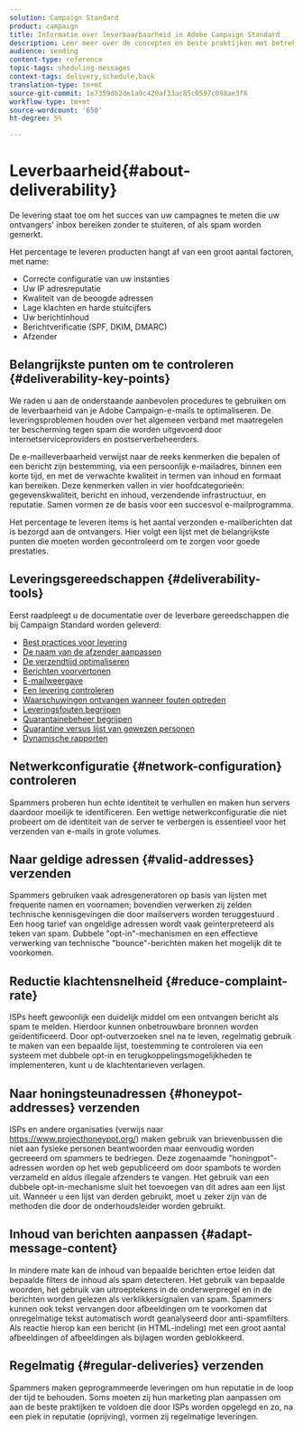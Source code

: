 ```yaml
---
solution: Campaign Standard
product: campaign
title: Informatie over leverbaarbaarheid in Adobe Campaign Standard
description: Leer meer over de concepten en beste praktijken met betrekking tot leverbaarheid evenals de hulpmiddelen die door Adobe Campaign Standard worden aangeboden om het verzenden van uw leveringen te optimaliseren.
audience: sending
content-type: reference
topic-tags: sheduling-messages
context-tags: delivery,schedule,back
translation-type: tm+mt
source-git-commit: 1e7359db2de1a9c420af33ac85c0597c098ae3f8
workflow-type: tm+mt
source-wordcount: '650'
ht-degree: 5%

---
```



# Leverbaarheid{#about-deliverability}

De levering staat toe om het succes van uw campagnes te meten die uw ontvangers&#39; inbox bereiken zonder te stuiteren, of als spam worden gemerkt.

Het percentage te leveren producten hangt af van een groot aantal factoren, met name:

* Correcte configuratie van uw instanties
* Uw IP adresreputatie
* Kwaliteit van de beoogde adressen
* Lage klachten en harde stuitcijfers
* Uw berichtinhoud
* Berichtverificatie (SPF, DKIM, DMARC)
* Afzender

## Belangrijkste punten om te controleren {#deliverability-key-points}

We raden u aan de onderstaande aanbevolen procedures te gebruiken om de leverbaarheid van je Adobe Campaign-e-mails te optimaliseren. De leveringsproblemen houden over het algemeen verband met maatregelen ter bescherming tegen spam die worden uitgevoerd door internetserviceproviders en postserverbeheerders.

De e-mailleverbaarheid verwijst naar de reeks kenmerken die bepalen of een bericht zijn bestemming, via een persoonlijk e-mailadres, binnen een korte tijd, en met de verwachte kwaliteit in termen van inhoud en formaat kan bereiken. Deze kenmerken vallen in vier hoofdcategorieën: gegevenskwaliteit, bericht en inhoud, verzendende infrastructuur, en reputatie. Samen vormen ze de basis voor een succesvol e-mailprogramma.

Het percentage te leveren items is het aantal verzonden e-mailberichten dat is bezorgd aan de ontvangers.
Hier volgt een lijst met de belangrijkste punten die moeten worden gecontroleerd om te zorgen voor goede prestaties.

## Leveringsgereedschappen {#deliverability-tools}

Eerst raadpleegt u de documentatie over de leverbare gereedschappen die bij Campaign Standard worden geleverd:
* [Best practices voor levering](../../sending/using/delivery-best-practices.md)
* [De naam van de afzender aanpassen](../../designing/using/personalization.md#personalizing-the-sender)
* [De verzendtijd optimaliseren](../../sending/using/optimizing-the-sending-time.md)
* [Berichten voorvertonen](../../sending/using/previewing-messages.md)
* [E-mailweergave](../../sending/using/email-rendering.md)
* [Een levering controleren](../../sending/using/monitoring-a-delivery.md)
* [Waarschuwingen ontvangen wanneer fouten optreden](../../sending/using/receiving-alerts-when-failures-happen.md)
* [Leveringsfouten begrijpen](../../sending/using/understanding-delivery-failures.md)
* [Quarantainebeheer begrijpen](../../sending/using/understanding-quarantine-management.md)
* [Quarantine versus lijst van gewezen personen](../../sending/using/understanding-quarantine-management.md#quarantine-vs-denylist)
* [Dynamische rapporten](../../reporting/using/about-dynamic-reports.md)

## Netwerkconfiguratie {#network-configuration} controleren

Spammers proberen hun echte identiteit te verhullen en maken hun servers daardoor moeilijk te identificeren. Een wettige netwerkconfiguratie die niet probeert om de identiteit van de server te verbergen is essentieel voor het verzenden van e-mails in grote volumes.

## Naar geldige adressen {#valid-addresses} verzenden

Spammers gebruiken vaak adresgeneratoren op basis van lijsten met frequente namen en voornamen; bovendien verwerken zij zelden technische kennisgevingen die door mailservers worden teruggestuurd . Een hoog tarief van ongeldige adressen wordt vaak geïnterpreteerd als teken van spam. Dubbele &quot;opt-in&quot;-mechanismen en een effectieve verwerking van technische &quot;bounce&quot;-berichten maken het mogelijk dit te voorkomen.

## Reductie klachtensnelheid {#reduce-complaint-rate}

ISPs heeft gewoonlijk een duidelijk middel om een ontvangen bericht als spam te melden. Hierdoor kunnen onbetrouwbare bronnen worden geïdentificeerd. Door opt-outverzoeken snel na te leven, regelmatig gebruik te maken van een bepaalde lijst, toestemming te controleren via een systeem met dubbele opt-in en terugkoppelingsmogelijkheden te implementeren, kunt u de klachtentarieven verlagen.

## Naar honingsteunadressen {#honeypot-addresses} verzenden

ISPs en andere organisaties (verwijs naar https://www.projecthoneypot.org/) maken gebruik van brievenbussen die niet aan fysieke personen beantwoorden maar eenvoudig worden gecreeerd om spammers te bedriegen. Deze zogenaamde &quot;honingpot&quot;-adressen worden op het web gepubliceerd om door spambots te worden verzameld en aldus illegale afzenders te vangen. Het gebruik van een dubbele opt-in-mechanisme sluit het toevoegen van dit adres aan een lijst uit. Wanneer u een lijst van derden gebruikt, moet u zeker zijn van de methoden die door de onderhoudsleider worden gebruikt.

## Inhoud van berichten aanpassen {#adapt-message-content}

In mindere mate kan de inhoud van bepaalde berichten ertoe leiden dat bepaalde filters de inhoud als spam detecteren. Het gebruik van bepaalde woorden, het gebruik van uitroeptekens in de onderwerpregel en in de berichten worden gelezen als verklikkersignalen van spam. Spammers kunnen ook tekst vervangen door afbeeldingen om te voorkomen dat onregelmatige tekst automatisch wordt geanalyseerd door anti-spamfilters. Als reactie hierop kan een bericht (in HTML-indeling) met een groot aantal afbeeldingen of afbeeldingen als bijlagen worden geblokkeerd.

## Regelmatig {#regular-deliveries} verzenden

Spammers maken geprogrammeerde leveringen om hun reputatie in de loop der tijd te behouden. Soms moeten zij hun marketing plan aanpassen om aan de beste praktijken te voldoen die door ISPs worden opgelegd en zo, na een piek in reputatie (oprijving), vormen zij regelmatige leveringen.
